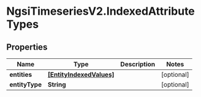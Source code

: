 # NgsiTimeseriesV2.IndexedAttributeTypes

## Properties

| Name           | Type                                                | Description | Notes      |
| -------------- | --------------------------------------------------- | ----------- | ---------- |
| **entities**   | [**[EntityIndexedValues]**](EntityIndexedValues.md) |             | [optional] |
| **entityType** | **String**                                          |             | [optional] |
